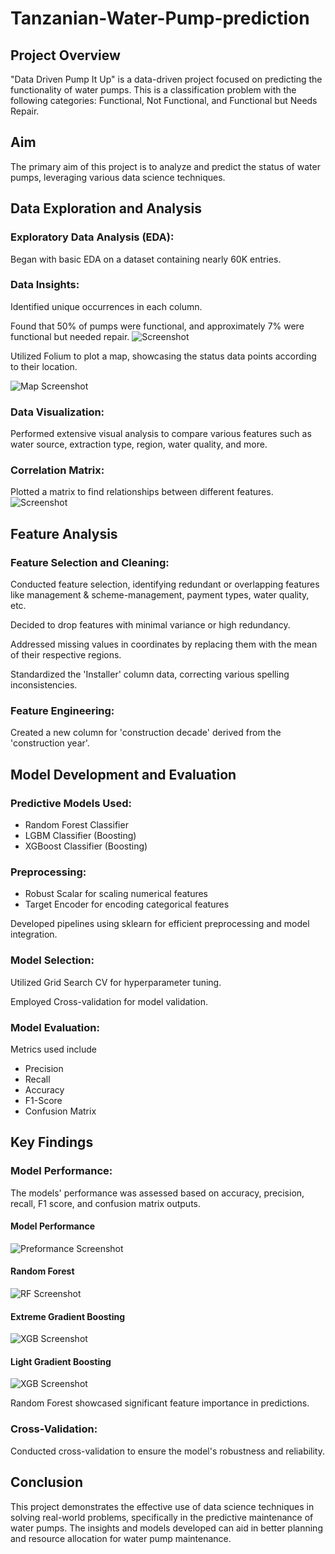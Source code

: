 
# Tanzanian-Water-Pump-prediction


## Project Overview 
"Data Driven Pump It Up" is a data-driven project focused on predicting the functionality of water pumps. This is a classification problem with the following categories: Functional, Not Functional, and Functional but Needs Repair.

## Aim 
The primary aim of this project is to analyze and predict the status of water pumps, leveraging various data science techniques.

## Data Exploration and Analysis 
### Exploratory Data Analysis (EDA):
 Began with basic EDA on a dataset containing nearly 60K entries.
 
### Data Insights: 
Identified unique occurrences in each column. 
 
 Found that 50% of pumps were functional, and approximately 7% were functional but needed repair. 
  ![Screenshot](images/types.png)

 Utilized Folium to plot a map, showcasing the status data points according to their location.

 ![Map Screenshot](images/Map.png)
 
###  Data Visualization: 
Performed extensive visual analysis to compare various features such as water source, extraction type, region, water quality, and more. 

### Correlation Matrix: 
Plotted a matrix to find relationships between different features.
 ![Screenshot](images/Corellation.png)


## Feature Analysis 

### Feature Selection and Cleaning: 
Conducted feature selection, identifying redundant or overlapping features like management & scheme-management, payment types, water quality, etc. 

Decided to drop features with minimal variance or high redundancy.

 Addressed missing values in coordinates by replacing them with the mean of their respective regions. 
 
 Standardized the 'Installer' column data, correcting various spelling inconsistencies. 
 
 ### Feature Engineering: 
 Created a new column for 'construction decade' derived from the 'construction year'. 

## Model Development and Evaluation 
### Predictive Models Used: 
* Random Forest Classifier 
* LGBM Classifier (Boosting) 
* XGBoost Classifier (Boosting) 

### Preprocessing: 
* Robust Scalar for scaling numerical features
* Target Encoder for encoding categorical features

Developed pipelines using sklearn for efficient preprocessing and model integration. 

### Model Selection: 

Utilized Grid Search CV for hyperparameter tuning. 

Employed Cross-validation for model validation. 

### Model Evaluation: 
Metrics used include
* Precision 
* Recall 
* Accuracy
* F1-Score 
* Confusion Matrix 

## Key Findings 
### Model Performance: 
The models' performance was assessed based on accuracy, precision, recall, F1 score, and confusion matrix outputs. 
#### Model Performance
![Preformance Screenshot](images/Model.png)
#### Random Forest
 ![RF Screenshot](images/RFC.png)
#### Extreme Gradient Boosting
 ![XGB Screenshot](images/XGB.png)
#### Light Gradient Boosting
 ![XGB Screenshot](images/LG.png)

Random Forest showcased significant feature importance in predictions.
### Cross-Validation:
 Conducted cross-validation to ensure the model's robustness and reliability. 
 
## Conclusion 

This project demonstrates the effective use of data science techniques in solving real-world problems, specifically in the predictive maintenance of water pumps. The insights and models developed can aid in better planning and resource allocation for water pump maintenance.
